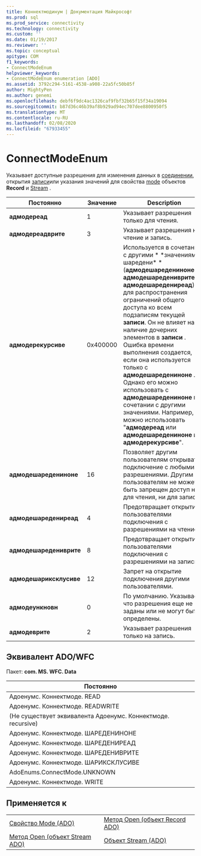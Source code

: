 ```yaml
---
title: Коннектмодинум | Документация Майкрософт
ms.prod: sql
ms.prod_service: connectivity
ms.technology: connectivity
ms.custom: ''
ms.date: 01/19/2017
ms.reviewer: ''
ms.topic: conceptual
apitype: COM
f1_keywords:
- ConnectModeEnum
helpviewer_keywords:
- ConnectModeEnum enumeration [ADO]
ms.assetid: 3792c294-5161-4538-a908-22a5fc50b85f
author: MightyPen
ms.author: genemi
ms.openlocfilehash: debf6f9dc4ac1326caf9fbf32b65f15f34a19094
ms.sourcegitcommit: b87d36c46b39af8b929ad94ec707dee8800950f5
ms.translationtype: MT
ms.contentlocale: ru-RU
ms.lasthandoff: 02/08/2020
ms.locfileid: "67933455"
---
```

# <a name="connectmodeenum"></a>ConnectModeEnum
Указывает доступные разрешения для изменения данных в [соединении](../../../ado/reference/ado-api/connection-object-ado.md), открытия [записи](../../../ado/reference/ado-api/record-object-ado.md)или указания значений для свойства [mode](../../../ado/reference/ado-api/mode-property-ado.md) объектов **Record** и [Stream](../../../ado/reference/ado-api/stream-object-ado.md) .  
  
|Постоянно|Значение|Description|  
|--------------|-----------|-----------------|  
|**адмодереад**|1|Указывает разрешения только для чтения.|  
|**адмодереадврите**|3|Указывает разрешения на чтение и запись.|  
|**адмодерекурсиве**|0x400000|Используется в сочетании с другими * \*значениями шаредени\* * (**адмодешаредениноне**, **адмодешаредениврите**или **адмодешаредениреад**) для распространения ограничений общего доступа ко всем подзаписям текущей **записи**. Он не влияет на наличие дочерних элементов в **записи** . Ошибка времени выполнения создается, если она используется только с **адмодешаредениноне** . Однако его можно использовать с **адмодешаредениноне** при сочетании с другими значениями. Например, можно использовать "**адмодереад** или **адмодешаредениноне** или **адмодерекурсиве**".|  
|**адмодешаредениноне**|16|Позволяет другим пользователям открывать подключение с любыми разрешениями. Другим пользователям не может быть запрещен доступ ни для чтения, ни для записи.|  
|**адмодешаредениреад**|4|Предотвращает открытие пользователями подключения с разрешениями на чтение.|  
|**адмодешаредениврите**|8|Предотвращает открытие пользователями подключения с разрешениями на запись.|  
|**адмодешариксклусиве**|12|Запрет на открытие подключения другими пользователями.|  
|**адмодеункновн**|0|По умолчанию. Указывает, что разрешения еще не заданы или не могут быть определены.|  
|**адмодеврите**|2|Указывает разрешения только на запись.|  
  
## <a name="adowfc-equivalent"></a>Эквивалент ADO/WFC  
 Пакет: **com. MS. WFC. Data**  
  
|Постоянно|  
|--------------|  
|Адоенумс. Коннектмоде. READ|  
|Адоенумс. Коннектмоде. READWRITE|  
|(Не существует эквивалента Адоенумс. Коннектмоде. recursive)|  
|Адоенумс. Коннектмоде. ШАРЕДЕНИНОНЕ|  
|Адоенумс. Коннектмоде. ШАРЕДЕНИРЕАД|  
|Адоенумс. Коннектмоде. ШАРЕДЕНИВРИТЕ|  
|Адоенумс. Коннектмоде. ШАРИКСКЛУСИВЕ|  
|AdoEnums.ConnectMode.UNKNOWN|  
|Адоенумс. Коннектмоде. WRITE|  
  
## <a name="applies-to"></a>Применяется к  
  
|||  
|-|-|  
|[Свойство Mode (ADO)](../../../ado/reference/ado-api/mode-property-ado.md)|[Метод Open (объект Record ADO)](../../../ado/reference/ado-api/open-method-ado-record.md)|  
|[Метод Open (объект Stream ADO)](../../../ado/reference/ado-api/open-method-ado-stream.md)|[Объект Stream (ADO)](../../../ado/reference/ado-api/stream-object-ado.md)|
